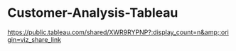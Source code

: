 # Customer-Analysis-Tableau
https://public.tableau.com/shared/XWR9RYPNP?:display_count=n&amp;:origin=viz_share_link
